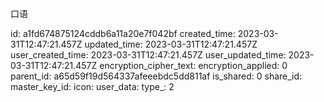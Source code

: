 口语

id: a1fd674875124cddb6a11a20e7f042bf
created_time: 2023-03-31T12:47:21.457Z
updated_time: 2023-03-31T12:47:21.457Z
user_created_time: 2023-03-31T12:47:21.457Z
user_updated_time: 2023-03-31T12:47:21.457Z
encryption_cipher_text: 
encryption_applied: 0
parent_id: a65d59f19d564337afeeebdc5dd811af
is_shared: 0
share_id: 
master_key_id: 
icon: 
user_data: 
type_: 2